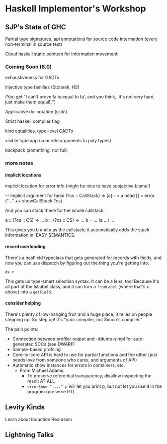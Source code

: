 # Haskell Implementor's Workshop

## SJP's State of GHC

Partial type signatures, api annotations for source code intermation (every non-terminal in source text)

Cloud haskell static pointers for information movement!

### Coming Soon (8.0)

exhaustiveness for GADTs

injective type families (Stolarek, HS)

(You get "I can't prove fa is equal to fa', and you think, 'it's not very hard, just make them equal!'.")

Applicative do-notation (sick!)

Strict haskell compiler flag

kind equalities, type-level GADTs

visible type app (concrete arguments to poly types)

backpack (something, not full)

### more notes

#### implicit locations

implicit location for error info (might be nice to have subjective blame!) 

-- Implicit argument for head
(?cs :: CallStack) => [a] - > a
head [] = error ("..." ++ showCallStack ?cs)

And you can stack these for the whole callstack:

a :: (?cs :: CS) => ...
b :: (?cs :: CS) => ...
b = ... (a ...) ...

This gives you b and a as the callstack; it automatically adds the stack
information in. EASY SEMANTICS.

#### record overloading

There's a hasField typeclass that gets generated for records with fields, and
now you can use dispatch by figuring out the thing you're getting into.

    #x r 

This gets us type-smart selection syntax. It can be a lens, too! Because it's
all part of the IsLabel class, and it can turn a `fromLabel` (where that's `x`
above) into a `getField`.

#### consider helping

There's plenty of low-hanging fruit and a huge place; it relies on people
stepping up. So step up! It's "your compiler, not Simon's compiler."

The pain points:
- Connection between profiler output and -ddump-simpl for auto-generated SCCs
  (see DWARF) 
- Sample-based profiling
- Core-to-core API is hard to use for partial functions and the other (just
  needs love from someone who cares, and arguments of API)
- Automatic show instances for errors in containers, etc.
  - From Michael Adams:
    - To preserve referential transparency, disallow inspecting the result AT
      ALL
    - `errorShow "...." p` will let you print p, but not let you use it in the
      program (preserve RT)
 
## Levity Kinds

Learn about Induction Recursion

## Lightning Talks
